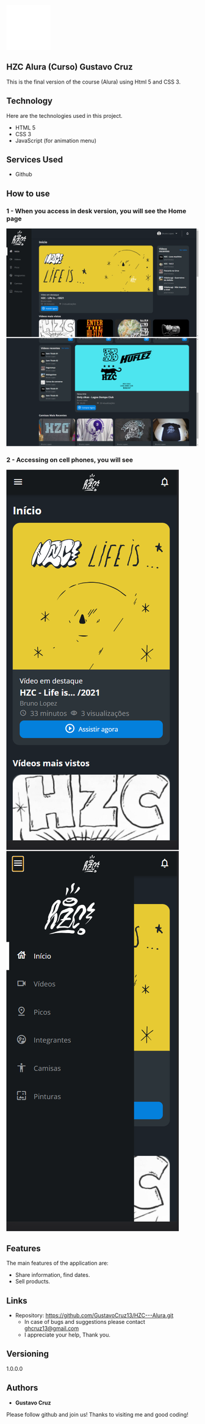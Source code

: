 ![Logo of the project](https://github.com/GustavoCruz13/HZC---Alura/blob/main/assets/img/Group.png)


## HZC Alura (Curso) Gustavo Cruz
This is the final version of the course (Alura) using Html 5 and CSS 3.


## Technology 

Here are the technologies used in this project.

* HTML 5
* CSS 3
* JavaScript (for animation menu)


## Services Used

* Github

## How to use

### 1 - When you access in desk version, you will see the Home page 

![Homepage image](https://github.com/GustavoCruz13/HZC---Alura/blob/main/assets/img/home1.png)
![](https://github.com/GustavoCruz13/HZC---Alura/blob/main/assets/img/home2.png)



### 2 -  Accessing on cell phones, you will see

![](https://github.com/GustavoCruz13/HZC---Alura/blob/main/assets/img/home%20mobile.png)
![](https://github.com/GustavoCruz13/HZC---Alura/blob/main/assets/img/home%20mobile%202.png)

## Features

The main features of the application are:
 - Share information, find dates.
 - Sell products.


## Links
  - Repository: https://github.com/GustavoCruz13/HZC---Alura.git
    - In case of bugs and suggestions please contact ghcruz13@gmail.com 
    - I appreciate your help, Thank you.

  ## Versioning

  1.0.0.0


  ## Authors

  * **Gustavo Cruz** 

  Please follow github and join us!
  Thanks to visiting me and good coding!
